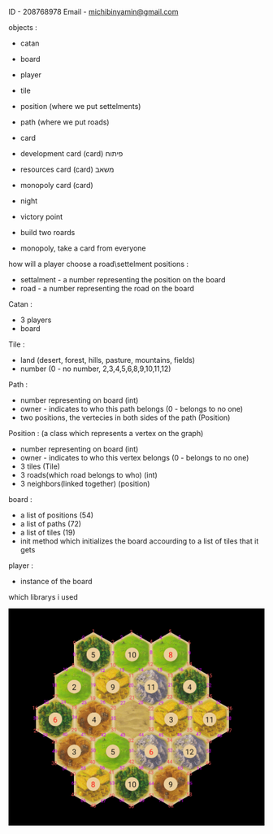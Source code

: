 ID - 208768978
Email - michibinyamin@gmail.com



objects :

- catan
- board
- player
- tile
- position (where we put settelments)
- path (where we put roads)
- card
- development card (card) פיתוח
- resources card (card) משאב
- monopoly card (card)


- night
- victory point
- build two roards
- monopoly, take a card from everyone


how will a player choose a road\settelment positions :
- settalment - a number representing the position on the board
- road - a number representing the road on the board

Catan : 
- 3 players
- board

Tile :
- land (desert, forest, hills, pasture, mountains, fields)
- number (0 - no number, 2,3,4,5,6,8,9,10,11,12)

Path : 
- number representing on board (int)
- owner - indicates to who this path belongs (0 - belongs to no one)
- two positions, the vertecies in both sides of the path (Position)

Position : (a class which represents a vertex on the graph)
- number representing on board (int)
- owner - indicates to who this vertex belongs (0 - belongs to no one)
- 3 tiles   (Tile)
- 3 roads(which road belongs to who)    (int)
- 3 neighbors(linked together)  (position)


board :
- a list of positions   (54)
- a list of paths       (72)
- a list of tiles       (19)
- init method which initializes the board accourding to a list of tiles that it gets

player :
- instance of the board

which librarys i used


![alt text](1000195580.png)
